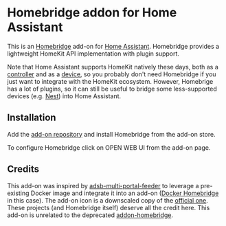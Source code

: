 # Homebridge addon for Home Assistant

This is an [Homebridge](https://homebridge.io) add-on for [Home Assistant](https://www.home-assistant.io). Homebridge provides a lightweight HomeKit API implementation with plugin support.

Note that Home Assistant supports HomeKit natively these days, both as a [controller](https://www.home-assistant.io/integrations/homekit_controller/) and as a [device](https://www.home-assistant.io/integrations/homekit/), so you probably don't need Homebridge if you just want to integrate with the HomeKit ecosystem. However, Homebrige has a lot of plugins, so it can still be useful to bridge some less-supported devices (e.g. [Nest](https://github.com/chrisjshull/homebridge-nest)) into Home Assistant.

## Installation
Add the [add-on repository](https://github.com/davide125/hassio-addons) and install Homebridge from the add-on store.

To configure Homebridge click on OPEN WEB UI from the add-on page.

## Credits
This add-on was inspired by [adsb-multi-portal-feeder](https://github.com/MaxWinterstein/homeassistant-addons/tree/main/adsb-multi-portal-feeder) to leverage a pre-existing Docker image and integrate it into an add-on ([Docker Homebridge](https://github.com/oznu/docker-homebridge) in this case). The add-on icon is a downscaled copy of the [official one](https://github.com/homebridge/branding). These projects (and Homebridge itself) deserve all the credit here. This add-on is unrelated to the deprecated [addon-homebridge](https://github.com/hassio-addons/addon-homebridge).
